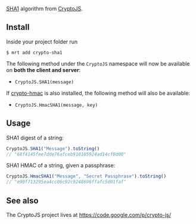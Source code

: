 [SHA1](https://en.wikipedia.org/wiki/SHA-1) algorithm from [CryptoJS](https://code.google.com/p/crypto-js/).

Install
-------

Inside your project folder run
```
$ mrt add crypto-sha1
```
The following method under the `CryptoJS` namespace will now be available
on **both the client and server**:

* `CryptoJS.SHA1(message)`

If [crypto-hmac](https://atmosphere.meteor.com/package/crypto-hmac) is also
installed, the following method will also be available:

* `CryptoJS.HmacSHA1(message, key)`


Usage
-----
SHA1 digest of a string:
```javascript
CryptoJS.SHA1("Message").toString()
// "68f4145fee7dde76afceb910165924ad14cf0d00"
```

SHA1 HMAC of a string, given a passphrase:
```javascript
CryptoJS.HmacSHA1("Message", "Secret Passphrase").toString()
// "e90f713295ea4cc06c92c9248696ffafc5d01faf"
```

See also
--------
The CryptoJS project lives at <https://code.google.com/p/crypto-js/>
